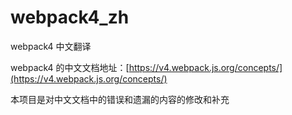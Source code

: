 # webpack4_zh

webpack4 中文翻译

webpack4 的中文文档地址：[https://v4.webpack.js.org/concepts/](https://v4.webpack.js.org/concepts/)

本项目是对中文文档中的错误和遗漏的内容的修改和补充
